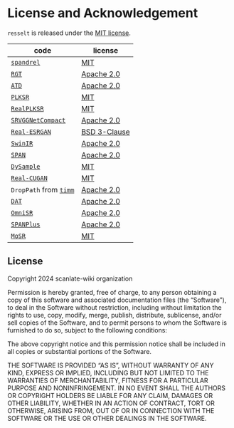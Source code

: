 # License and Acknowledgement

`resselt` is released under the [MIT license](#license).

| code                                                                                                		 | license                                            	                                            |
|--------------------------------------------------------------------------------------------------------|-------------------------------------------------------------------------------------------------|
| [`spandrel`](https://github.com/chaiNNer-org/spandrel)                                                 | [MIT](https://github.com/chaiNNer-org/spandrel/blob/main/LICENSE)                               |
| [`RGT`](https://github.com/zhengchen1999/RGT)							      		                                           | [Apache 2.0](https://github.com/zhengchen1999/RGT/blob/main/LICENSE)						                      |
| [`ATD`](https://github.com/LabShuHangGU/Adaptive-Token-Dictionary)				      		                         | [Apache 2.0](https://github.com/LabShuHangGU/Adaptive-Token-Dictionary/blob/main/LICENSE.txt)		 |                                                                                           |
| [`PLKSR`](https://github.com/dslisleedh/PLKSR)						      		                                           | [MIT](https://github.com/dslisleedh/PLKSR/blob/main/LICENSE)							                             |
| [`RealPLKSR`](https://github.com/dslisleedh/PLKSR)						      		                                       | [MIT](https://github.com/dslisleedh/PLKSR/blob/main/LICENSE)						                              |
| [`SRVGGNetCompact`](https://github.com/XPixelGroup/BasicSR/blob/master/basicsr/archs/srvgg_arch.py) 		 | [Apache 2.0](https://github.com/XPixelGroup/BasicSR/blob/master/LICENSE.txt)          			       |
| [`Real-ESRGAN`](https://github.com/xinntao/Real-ESRGAN)                                             		 | [BSD 3-Clause](https://github.com/xinntao/Real-ESRGAN/blob/master/LICENSE)            		        |
| [`SwinIR`](https://github.com/JingyunLiang/SwinIR)                                                  		 | [Apache 2.0](https://github.com/JingyunLiang/SwinIR/blob/main/LICENSE)                			       |
| [`SPAN`](https://github.com/hongyuanyu/SPAN)							      		                                            | [Apache 2.0](https://github.com/hongyuanyu/SPAN/blob/main/LICENSE.txt)		      			               |
| [`DySample`](https://github.com/tiny-smart/dysample)								                                           | [MIT](https://github.com/tiny-smart/dysample/blob/main/LICENSE)					                            |
| [`Real-CUGAN`](https://github.com/bilibili/ailab)						      		                                        | [MIT](https://github.com/bilibili/ailab/blob/main/Real-CUGAN/LICENSE)						                     |
| `DropPath` from [`timm`](https://github.com/huggingface/pytorch-image-models)                       		 | [Apache 2.0](https://github.com/huggingface/pytorch-image-models/blob/main/LICENSE)   			       |
| [`DAT`](https://github.com/zhengchen1999/dat)                                                       		 | [Apache 2.0](https://github.com/zhengchen1999/DAT/blob/main/LICENSE)                  			       |
| [`OmniSR`](https://github.com/Francis0625/Omni-SR)                                                  		 | [Apache 2.0](https://github.com/Francis0625/Omni-SR#license)                          			       |
| [`SPANPlus`](https://github.com/umzi2/SPANPlus)                                                        | [Apache 2.0](https://github.com/hongyuanyu/SPAN/blob/main/LICENSE.txt)                          |
| [`MoSR`](https://github.com/umzi2/MoSR)                                                                | [MIT](https://github.com/umzi2/MoSR/blob/master/LICENSE)                                        |

## License

Copyright 2024 scanlate-wiki organization

Permission is hereby granted, free of charge, to any person obtaining a copy of this software and associated
documentation files (the “Software”), to deal in the Software without restriction, including without limitation the
rights to use, copy, modify, merge, publish, distribute, sublicense, and/or sell copies of the Software, and to permit
persons to whom the Software is furnished to do so, subject to the following conditions:

The above copyright notice and this permission notice shall be included in all copies or substantial portions of the
Software.

THE SOFTWARE IS PROVIDED “AS IS”, WITHOUT WARRANTY OF ANY KIND, EXPRESS OR IMPLIED, INCLUDING BUT NOT LIMITED TO THE
WARRANTIES OF MERCHANTABILITY, FITNESS FOR A PARTICULAR PURPOSE AND NONINFRINGEMENT. IN NO EVENT SHALL THE AUTHORS OR
COPYRIGHT HOLDERS BE LIABLE FOR ANY CLAIM, DAMAGES OR OTHER LIABILITY, WHETHER IN AN ACTION OF CONTRACT, TORT OR
OTHERWISE, ARISING FROM, OUT OF OR IN CONNECTION WITH THE SOFTWARE OR THE USE OR OTHER DEALINGS IN THE SOFTWARE.

